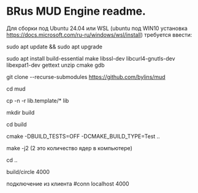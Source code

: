 # BRus MUD Engine readme.

Для сборки под Ubuntu 24.04 или WSL (ubuntu под WIN10 установка https://docs.microsoft.com/ru-ru/windows/wsl/install) требуется ввести:

sudo apt update && sudo apt upgrade

sudo apt install build-essential make libssl-dev libcurl4-gnutls-dev libexpat1-dev gettext unzip cmake gdb

git clone --recurse-submodules https://github.com/bylins/mud

cd mud

cp -n -r lib.template/* lib

mkdir build

cd build

cmake -DBUILD_TESTS=OFF -DCMAKE_BUILD_TYPE=Test ..

make -j2 (2 это количество ядер в компьютере)

cd ..

build/circle 4000

подключение из клиента #conn localhost 4000

